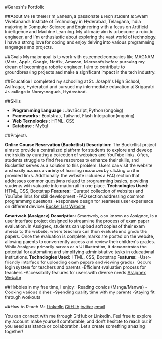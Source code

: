#Ganesh's Portfolio

##About Me
Hi there! I'm Ganesh, a passionate BTech student at Swami Vivekananda Institute of Technology in Hyderabad, Telangana, India 
majoring in Computer Science and Engineering with a focus on Artificial Intelligence and Machine Learning. My ultimate aim is 
to become a robotic engineer, and I'm enthusiastic about exploring the vast world of technology. I have a strong love for 
coding and enjoy delving into various programming languages and projects.

##Goals
My major goal is to work with esteemed companies like MAGNAM (Meta, Apple, Google, Netflix, Amazon, Microsoft) before pursuing 
my dream of becoming a robotic engineer. I aim to contribute to groundbreaking projects and make a significant impact in the 
tech industry.

##Education
I completed my schooling at St. Joseph's High School, Asifnagar, Hyderabad and pursued my intermediate education at Srigayatri
Jr. college in Narayanaguda, Hyderabad.

##Skills
- **Programming Language** : JavaScript, Python (ongoing) 
- **Frameworks** : Bootstrap, Tailwind, Flash Integration(ongoing)
- **Web Tecnologies** : HTML, CSS
- **Database** : MySql
  
##Projects

**Online Course Reservation (Bucketlist)**
    **Description:** The Bucketlist project aims to provide a centralized platform for students to explore and develop their skills by curating a collection of websites and YouTube links. Often, students struggle to find free resources to enhance their skills, and Bucketlist serves as a solution to this problem. Users can visit the website and easily access a variety of learning resources by clicking on the provided links. Additionally, the website includes a FAQ section that addresses common questions related to programming basics, providing students with valuable information all in one place.
    **Technologies Used:** HTML, CSS, Bootstrap
    **Features:**
        -Curated collection of websites and YouTube links for skill development
        -FAQ section addressing common programming questions
        -Responsive design for seamless user experience on different devices
    [Bucket List Website](https://bucketlistt.netlify.app/)

**Smartweb (Assignex)**
    **Description:** Smartweb, also known as Assignex, is a user interface project designed to streamline the process of exam paper evaluation. In Assignex, students can upload soft copies of their exam sheets to the website, where teachers can then evaluate and grade the papers. Once the evaluation is complete, marks are posted on the website, allowing parents to conveniently access and review their children's grades. While Assignex primarily serves as a UI illustration, it demonstrates the potential for automating and simplifying administrative tasks in educational institutions.
    **Technologies Used:** HTML, CSS, Bootstrap
    **Features:**
        -User-friendly interface for uploading exam papers and viewing grades
        -Secure login system for teachers and parents
        -Efficient evaluation process for teachers
        -Accessibility features for users with diverse needs
    [Assignex Website](https://assignexx.netlify.app/)

##Hobbies
In my free time, I enjoy:
-Reading comics (Manga/Manwa)
-Cooking various dishes
-Spending quality time with my parents
-Staying fit through workouts

##How to Reach Me
[LinkedIn](https://www.linkedin.com/in/s-ganesh-96281b256/)
[GitHUb](https://github.com/SitaGanesh)
[twitter](https://twitter.com/ganesh_sita07)
[email](sitaganesh07@gmail.com)

You can connect with me through GitHub or LinkedIn. Feel free to explore my account, make yourself comfortable, and don't hesitate to reach out if you need assistance or collaboration. Let's create something amazing together!
